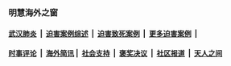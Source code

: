 
### 明慧海外之窗

####  [武汉肺炎](indexes/365.md?t=05111001) &nbsp;|&nbsp;  [迫害案例综述](indexes/328.md?t=05111001) &nbsp;|&nbsp; [迫害致死案例](indexes/277.md?t=05111001)  &nbsp;|&nbsp; [更多迫害案例](indexes/81.md?t=05111001)  &nbsp;|&nbsp; 
####  [时事评论](indexes/19.md?t=05111001) &nbsp;|&nbsp; [海外简讯](indexes/245.md?t=05111001)&nbsp;|&nbsp;  [社会支持](indexes/140.md?t=05111001) &nbsp;|&nbsp; [褒奖决议](indexes/282.md?t=05111001) &nbsp;|&nbsp; [社区报道](indexes/91.md?t=05111001)  &nbsp;|&nbsp; [天人之间](indexes/78.md?t=05111001) 

